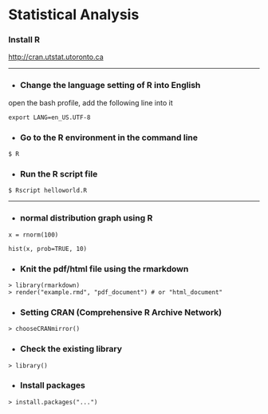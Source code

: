 # Statistical Analysis

### Install R

http://cran.utstat.utoronto.ca
***
* <h3> Change the language setting of R into English</h3>
open the bash profile, add the following line into it
```
export LANG=en_US.UTF-8
```
* <h3> Go to the R environment in the command line</h3>
```
$ R
```
* <h3> Run the R script file</h3>
```
$ Rscript helloworld.R
```
***
* <h3> normal distribution graph using R</h3>
```
x = rnorm(100)
```
```
hist(x, prob=TRUE, 10)
```
* <h3> Knit the pdf/html file using the rmarkdown </h3>
```
> library(rmarkdown)
> render("example.rmd", "pdf_document") # or "html_document"
```
* <h3> Setting CRAN (Comprehensive R Archive Network) </h3>
```
> chooseCRANmirror()
```
* <h3> Check the existing library </h3>
```
> library()
```
* <h3> Install packages </h3>
```
> install.packages("...")
```
